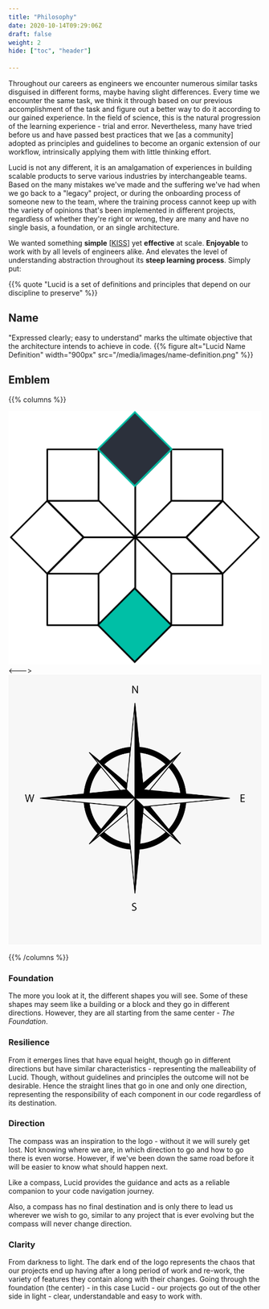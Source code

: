 ```yaml
---
title: "Philosophy"
date: 2020-10-14T09:29:06Z
draft: false
weight: 2
hide: ["toc", "header"]

---
```


Throughout our careers as engineers we encounter numerous similar tasks disguised in different forms, maybe having slight differences. Every time we encounter the same task, we think it through based on our previous accomplishment of the task and figure out a better way to do it according to our gained experience. In the field of science, this is the natural progression of the learning experience - trial and error. Nevertheless, many have tried before us and have passed best practices that we [as a community] adopted as principles and guidelines to become an organic extension of our workflow, intrinsically applying them with little thinking effort.

Lucid is not any different, it is an amalgamation of experiences in building scalable products to serve various industries by interchangeable teams. Based on the many mistakes we've made and the suffering we've had when we go back to a "legacy" project, or during the onboarding process of someone new to the team, where the training process cannot keep up with the variety of opinions that's been implemented in different projects, regardless of whether they're right or wrong, they are many and have no single basis, a foundation, or an single architecture.

We wanted something **simple** [[KISS](https://en.wikipedia.org/wiki/KISS_principle)] yet **effective** at scale. **Enjoyable** to work with by all levels of engineers alike. And elevates the level of understanding abstraction throughout its **steep learning process**. Simply put:

{{% quote "Lucid is a set of definitions and principles that depend on our discipline to preserve" %}}

## Name
"Expressed clearly; easy to understand" marks the ultimate objective that the architecture intends to achieve in code.
{{% figure alt="Lucid Name Definition" width="900px" src="/media/images/name-definition.png" %}}

## Emblem
{{% columns %}}

![Lucid Icon](/media/images/icon-simple-coloured.png)
<--->
![Lucid Compass Rose](/media/images/compass-rose.png)

{{% /columns %}}

### Foundation

The more you look at it, the different shapes you will see. Some of these shapes may seem like a building or a block and they go in different directions. However, they are all starting from the same center - *The Foundation*.

### Resilience

From it emerges lines that have equal height, though go in different directions but have similar characteristics - representing the malleability of Lucid. Though, without guidelines and principles the outcome will not be desirable. Hence the straight lines that go in one and only one direction, representing the responsibility of each component in our code regardless of its destination.

### Direction

The compass was an inspiration to the logo - without it we will surely get lost. Not knowing where we are, in which direction to go and how to go there is even worse. However, if we've been down the same road before it will be easier to know what should  happen next.

Like a compass, Lucid provides the guidance and acts as a reliable companion to your code navigation journey.

Also, a compass has no final destination and is only there to lead us wherever we wish to go, similar to any project that is ever evolving but the compass will never change direction.

### Clarity

From darkness to light. The dark end of the logo represents the chaos that our projects end up having after a long period of work and re-work, the variety of features they contain along with their changes. Going through the foundation (the center) - in this case Lucid - our projects go out of the other side in light - clear, understandable and easy to work with.
